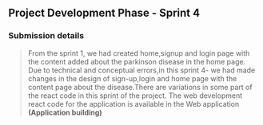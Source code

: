 ## Project Development Phase - Sprint 4

### Submission details

> From the sprint 1, we had created home,signup and login page with the content added about the parkinson disease in the home page. Due to technical and conceptual errors,in this sprint 4- we had made changes in the design of sign-up,login and home page with the content page about the disease.There are variations in some part of the react code in this sprint of the project. The web development react code for the application is available in the Web application **(Application building)**
